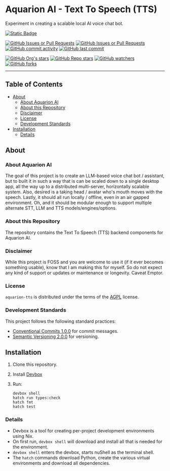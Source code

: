 # Aquarion AI - Text To Speech (TTS)

Experiment in creating a scalable local AI voice chat bot.

[![Static Badge](https://img.shields.io/badge/Part_of-Aquarion_AI-blue)](https://github.com/aquarion-ai)

<!-- [![PyPI - Version](https://img.shields.io/pypi/v/aquarion-tts.svg)](https://pypi.org/project/aquarion-tts)
[![PyPI - Python Version](https://img.shields.io/pypi/pyversions/aquarion-tts.svg)](https://pypi.org/project/aquarion-tts)
[![PyPI - Implementation](https://img.shields.io/pypi/implementation/aquarion-tts)](https://pypi.org/project/aquarion-tts)
[![PyPI - Types](https://img.shields.io/pypi/types/aquarion-tts)](https://pypi.org/project/aquarion-tts)
[![PyPI - Wheel](https://img.shields.io/pypi/wheel/aquarion-tts)](https://pypi.org/project/aquarion-tts)
[![PyPI - Format](https://img.shields.io/pypi/format/aquarion-tts)](https://pypi.org/project/aquarion-tts)
[![PyPI - Status](https://img.shields.io/pypi/status/aquarion-tts)](https://pypi.org/project/aquarion-tts)
[![PyPI - License](https://img.shields.io/pypi/l/aquarion-tts)](https://pypi.org/project/aquarion-tts)
[![PyPI - Downloads](https://img.shields.io/pypi/dm/aquarion-tts)](https://pypi.org/project/aquarion-tts) -->

[![GitHub Issues or Pull Requests](https://img.shields.io/github/issues/aquarion-ai/aquarion-tts)](https://github.com/aquarion-ai/aquarion-tts)
[![GitHub Issues or Pull Requests](https://img.shields.io/github/issues-closed/aquarion-ai/aquarion-tts)](https://github.com/aquarion-ai/aquarion-tts)
[![GitHub commit activity](https://img.shields.io/github/commit-activity/m/aquarion-ai/aquarion-tts)](https://github.com/aquarion-ai/aquarion-tts)
[![GitHub last commit](https://img.shields.io/github/last-commit/aquarion-ai/aquarion-tts)](https://github.com/aquarion-ai/aquarion-tts)
<!-- [![GitHub Downloads (all assets, all releases)](https://img.shields.io/github/downloads/aquarion-ai/aquarion-tts/total)](https://github.com/aquarion-ai/aquarion-tts)
[![GitHub Release Date](https://img.shields.io/github/release-date/aquarion-ai/aquarion-tts)](https://github.com/aquarion-ai/aquarion-tts) -->

[![GitHub Org's stars](https://img.shields.io/github/stars/aquarion-ai)](https://github.com/aquarion-ai)
[![GitHub Repo stars](https://img.shields.io/github/stars/aquarion-ai/aquarion-tts)](https://github.com/aquarion-ai/aquarion-tts)
[![GitHub watchers](https://img.shields.io/github/watchers/aquarion-ai/aquarion-tts)](https://github.com/aquarion-ai/aquarion-tts)
[![GitHub forks](https://img.shields.io/github/forks/aquarion-ai/aquarion-tts)](https://github.com/aquarion-ai/aquarion-tts)

-----

## Table of Contents

- [About](#about)
  - [About Aquarion AI](#about-aquarion-ai)
  - [About this Repository](#about-this-repository)
  - [Disclaimer](#disclaimer)
  - [License](#license)
  - [Development Standards](#development-standards)
- [Installation](#installation)
  - [Details](#details)

## About

### About Aquarion AI

The goal of this project is to create an LLM-based voice chat bot / assistant, but to
built it in such a way that is can be scaled down to a single desktop app, all the way
up to a distributed multi-server, horizontally scalable system.  Also, desired is a
taking head / avatar who's mouth moves with the speech.  Lastly, it should all run
locally / offline, even in an air gapped environment.  Oh, and it should be modular
enough to support multiple alternate STT, LLM and TTS models/engines/options.

### About this Repository

The repository contains the Text To Speech (TTS) backend components for Aquarion AI.

### Disclaimer

While this project is FOSS and you are welcome to use it (if it ever becomes something
usable), know that I am making this for myself. So do not expect any kind of support or
updates or maintenance or longevity.  Caveat Emptor.

### License

`aquarion-tts` is distributed under the terms of the
[AGPL](https://spdx.org/licenses/AGPL-3.0-only.html) license.

### Development Standards

This project follows the following standard practices:

- [Conventional Commits 1.0.0](https://www.conventionalcommits.org/en/v1.0.0/) for
  commit messages.
- [Semantic Versioning 2.0.0](https://semver.org/spec/v2.0.0.html) for versioning.

## Installation

1. Clone this repository.

1. Install [Devbox](https://www.jetify.com/docs/devbox/installing_devbox/)

1. Run:

   ```console
   devbox shell
   hatch run types:check
   hatch fmt
   hatch test
   ```

### Details

- Devbox is a tool for creating per-project development environments using Nix.
- On first run, `devbox shell` will download and install all that is needed for the
  environment.
- `devbox shell` enters the devbox, starts nuShell as the terminal shell.
- The `hatch` commands download Python, create the various virtual environments and
  download all dependencies.
